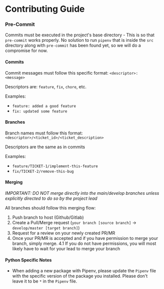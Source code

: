 # Contributing Guide

### Pre-Commit

Commits must be executed in the project's base directory - This is so that `pre-commit` works properly.
No solution to run `pipenv` that is inside the `src` directory along with `pre-commit` has been found yet, so we will do a compromise for now.

#### Commits

Commit messages must follow this specific format:
`<descriptor>: <message>`

Descriptors are: `feature`, `fix`, `chore`, etc.

Examples:
- `feature: added a good feature`
- `fix: updated some feature`

#### Branches

Branch names must follow this format:
`<descriptor>/<ticket_id>/<ticket_description>`

Descriptors are the same as in commits

Examples:
- `feature/TICKET-1/implement-this-feature`
- `fix/TICKET-2/remove-this-bug`

#### Merging

*IMPORTANT: DO NOT merge directly into the main/develop branches unless explicitly directed to do so by the project lead*

All branches should follow this merging flow:

1. Push branch to host (Github/Gitlab)
2. Create a Pull/Merge request (`your branch [source branch]` -> `develop/master [target branch]`)
3. Request for a review on your newly created PR/MR
4. Once your PR/MR is accepted and if you have permission to merge your branch, simply merge.
4.1 If you do not have permissions, you will most likely have to wait for your lead to merge your branch

#### Python Specific Notes

- When adding a new package with Pipenv, please update the `Pipenv` file with the specific version of the package you installed. Please don't leave it to be `*` in the `Pipenv` file.
